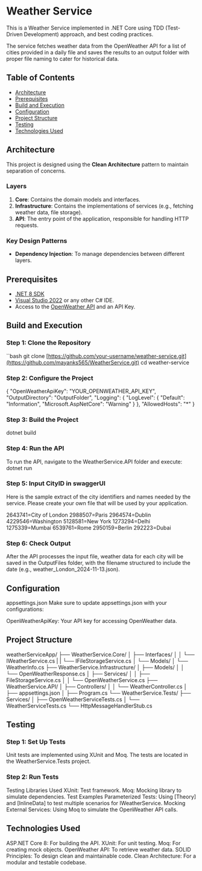 # Weather Service

This is a Weather Service implemented in .NET Core using TDD (Test-Driven Development) approach, and best coding practices.

The service fetches weather data from the OpenWeather API for a list of cities provided in a daily file and saves the results to an output folder with proper file naming to cater for historical data.

## Table of Contents
- [Architecture](#architecture)
- [Prerequisites](#prerequisites)
- [Build and Execution](#build-and-execution)
- [Configuration](#configuration)
- [Project Structure](#project-structure)
- [Testing](#testing)
- [Technologies Used](#technologies-used)

## Architecture

This project is designed using the **Clean Architecture** pattern to maintain separation of concerns.

### Layers
1. **Core**: Contains the domain models and interfaces.
2. **Infrastructure**: Contains the implementations of services (e.g., fetching weather data, file storage).
3. **API**: The entry point of the application, responsible for handling HTTP requests.

### Key Design Patterns
- **Dependency Injection**: To manage dependencies between different layers.

## Prerequisites

- [.NET 8 SDK](https://dotnet.microsoft.com/download/dotnet/8.0)
- [Visual Studio 2022](https://visualstudio.microsoft.com/) or any other C# IDE.
- Access to the [OpenWeather API](https://openweathermap.org/api) and an API Key.

## Build and Execution

### Step 1: Clone the Repository

``bash
git clone [https://github.com/your-username/weather-service.git](https://github.com/mayanks565/WeatherService.git)
cd weather-service

### Step 2: Configure the Project

{
  "OpenWeatherApiKey": "YOUR_OPENWEATHER_API_KEY",
  "OutputDirectory": "OutputFolder",
  "Logging": {
    "LogLevel": {
      "Default": "Information",
      "Microsoft.AspNetCore": "Warning"
    }
  },
  "AllowedHosts": "*"
}

### Step 3: Build the Project

dotnet build

### Step 4: Run the API

To run the API, navigate to the WeatherService.API folder and execute:
dotnet run

### Step 5: Input CityID in swaggerUI

Here is the sample extract of the city identifiers and names needed by the service.
Please create your own file that will be used by your application.

2643741=City of London
2988507=Paris
2964574=Dublin
4229546=Washington
5128581=New York
1273294=Delhi
1275339=Mumbai
6539761=Rome
2950159=Berlin
292223=Dubai

### Step 6: Check Output

After the API processes the input file, weather data for each city will be saved in the OutputFiles folder,
with the filename structured to include the date (e.g., weather_London_2024-11-13.json).

## Configuration
appsettings.json
Make sure to update appsettings.json with your configurations:

OpenWeatherApiKey: Your API key for accessing OpenWeather data.

## Project Structure

weatherServiceApp/
├── WeatherService.Core/
│   ├── Interfaces/
│   │   └── IWeatherService.cs
|   |   └── IFileStorageService.cs
│   └── Models/
│       └── WeatherInfo.cs
├── WeatherService.Infrastructure/
│   ├── Models/
│   │   └── OpenWeatherResponse.cs
│   ├── Services/
│   │   ├── FileStorageService.cs
│   │   └── OpenWeatherService.cs
├── WeatherService.API/
│   ├── Controllers/
│   │   └── WeatherController.cs
│   ├── appsettings.json
│   ├── Program.cs
└── WeatherService.Tests/
    ├── Services/
    │   ├── OpenWeatherServiceTests.cs
    │   └── WeatherServiceTests.cs
    └── HttpMessageHandlerStub.cs


## Testing

### Step 1: Set Up Tests
Unit tests are implemented using XUnit and Moq. The tests are located in the WeatherService.Tests project.

### Step 2: Run Tests

Testing Libraries Used
XUnit: Test framework.
Moq: Mocking library to simulate dependencies.
Test Examples
Parameterized Tests: Using [Theory] and [InlineData] to test multiple scenarios for IWeatherService.
Mocking External Services: Using Moq to simulate the OpenWeather API calls.

## Technologies Used
ASP.NET Core 8: For building the API.
XUnit: For unit testing.
Moq: For creating mock objects.
OpenWeather API: To retrieve weather data.
SOLID Principles: To design clean and maintainable code.
Clean Architecture: For a modular and testable codebase.

